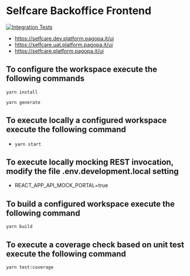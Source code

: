 # Selfcare Backoffice Frontend
[![Integration Tests](https://github.com/pagopa/pagopa-selfcare-frontend/actions/workflows/ci_integration_test.yml/badge.svg?branch=main)](https://github.com/pagopa/pagopa-selfcare-frontend/actions/workflows/ci_integration_test.yml)

- https://selfcare.dev.platform.pagopa.it/ui
- https://selfcare.uat.platform.pagopa.it/ui
- https://selfcare.platform.pagopa.it/ui

## To configure the workspace execute the following commands
`yarn install`

`yarn generate`

## To execute locally a configured workspace execute the following command
- `yarn start`

## To execute locally mocking REST invocation, modify the file .env.development.local setting
- REACT_APP_API_MOCK_PORTAL=true

## To build a configured workspace execute the following command
`yarn build`

## To execute a coverage check based on unit test execute the following command
`yarn test:coverage`
